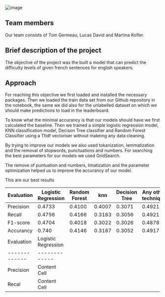 
![image](https://raw.githubusercontent.com/TomGermeau/BlancPain/main/data/Blancpain_logo.png)


## Team members
Our team consists of Tom Germeau, Lucas David and Martina Kofler.

## Brief description of the project
The objective of the project was the built a model that can predict the difficulty levels of given french sentences for english speakers.

## Approach
For reaching this objective we first loaded  and installed the necessary packages. Then we loaded the train data set from our Github repository in the notebook, the same we did also for the unlabelled dataset on which we should make predictions to load in the leaderboard.

To know what the minimal accurancy is that our models should have we first calculated the baseline.
Then we trained a simple logistic regression model, KNN classification model, Decison Tree classifier and Random Forest Classifier using a Tfidf vectoriser without makeing any data cleaning.

By trying to improve our models we also used tokanization, lemmatization and the removal of stopwords, punctuations and numbers. 
For searching the best parameters for our models we used GridSearch.

The remove of puntuation and numbers, limatization and the parameter optimization helped us to improve the accurancy of our model.

This are our best results

|Evaluation| Logistic Regression| Random Forest | knn   | Decision Tree | Any other technique|
-----------| -------------------| ------------- |-------|--------------|--------------------|
|Precision | 0.4733             |0.4100         |0.4007 |0.3071         |0.4921|
|Recall    |0.4756              |0.4166         |0.3183 |0.3056         | 0.4921|
|F1-score  |0.4704              |0.4018         |0.3022 |0.3026         |0.4878|
|Accurancy |0.740               |0.4146         |0.3187 |0.3052         |0.4917|
| Evaluation  | Logistic Regression|
| ------------- | ------------- |
| Precision | Content Cell  |
| Recal | Content Cell  |
